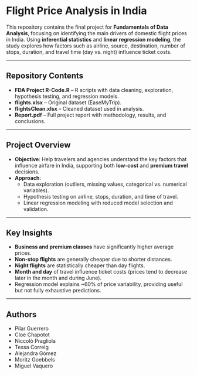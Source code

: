 # Flight Price Analysis in India

This repository contains the final project for **Fundamentals of Data Analysis**, focusing on identifying the main drivers of domestic flight prices in India. Using **inferential statistics** and **linear regression modeling**, the study explores how factors such as airline, source, destination, number of stops, duration, and travel time (day vs. night) influence ticket costs.

---

## Repository Contents

- **FDA Project R-Code.R** – R scripts with data cleaning, exploration, hypothesis testing, and regression models.  
- **flights.xlsx** – Original dataset (EaseMyTrip).  
- **flightsClean.xlsx** – Cleaned dataset used in analysis.  
- **Report.pdf** – Full project report with methodology, results, and conclusions.  

---

##  Project Overview

- **Objective**: Help travelers and agencies understand the key factors that influence airfare in India, supporting both **low-cost** and **premium travel** decisions.  
- **Approach**:  
  - Data exploration (outliers, missing values, categorical vs. numerical variables).  
  - Hypothesis testing on airline, stops, duration, and time of travel.  
  - Linear regression modeling with reduced model selection and validation.  

---

## Key Insights

- **Business and premium classes** have significantly higher average prices.  
- **Non-stop flights** are generally cheaper due to shorter distances.  
- **Night flights** are statistically cheaper than day flights.  
- **Month and day** of travel influence ticket costs (prices tend to decrease later in the month and during June).  
- Regression model explains ~60% of price variability, providing useful but not fully exhaustive predictions.  


---

## Authors

- Pilar Guerrero  
- Cloe Chapotot  
- Niccolò Pragliola  
- Tessa Correig  
- Alejandra Gómez  
- Moritz Goebbels  
- Miguel Vaquero  
